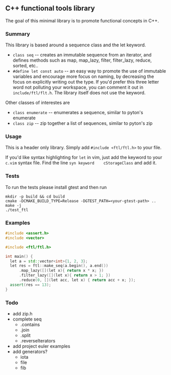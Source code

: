 ## C++ functional tools library

The goal of this minimal library is to promote functional concepts in C++.

### Summary

This library is based around a sequence class and the let keyword.

- `class seq` -- creates an immutable sequence from an iterator, and defines
methods such as map, map_lazy, filter, filter_lazy, reduce, sorted, etc..
- `#define let const auto` -- an easy way to promote the use of immutable
variables and encourage more focus on naming, by decreasing the focus on
explicitly writing out the type. If you'd prefer this three letter word not
polluting your workspace, you can comment it out in `include/ftl/flt.h`. The
library itself does not use the keyword.

Other classes of interestes are
- `class enumerate` -- enumerates a sequence, similar to pyton's enumerate
- `class zip` -- zip together a list of sequences, similar to pyton's zip

### Usage

This is a header only library. Simply add `#include <ftl/ftl.h>` to your file.

If you'd like syntax highlighting for `let` in vim, just add the keyword to
your `c.vim` syntax file. Find the line `syn keyword	cStorageClass` and add
it.

### Tests

To run the tests please install gtest and then run

```
mkdir -p build && cd build
cmake -DCMAKE_BUILD_TYPE=Release -DGTEST_PATH=<your-gtest-path> ..
make -j
./test_ftl
```

### Examples

``` c++
#include <assert.h>
#include <vector>

#include <ftl/ftl.h>

int main() {
  let a = std::vector<int>{1, 2, 3};
  let res = ftl::make_seq(a.begin(), a.end())
      .map_lazy([](let x){ return x * x; })
      .filter_lazy([](let x){ return x > 1; })
      .reduce(0, [](let acc, let x) { return acc + x; });
  assert(res == 13);
}
```

### Todo
- add zip.h
- complete seq
  - .contains
  - .join
  - .split
  - .reverseIterators
- add project euler examples
- add generators?
  - iota
  - file
  - fib

